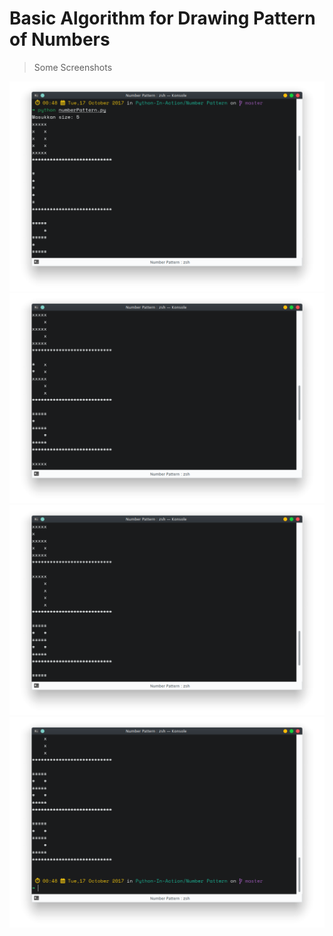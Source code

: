 # Basic Algorithm for Drawing Pattern of Numbers
> Some Screenshots

![1](1.png)
![2](2.png)
![3](3.png)
![4](4.png)
